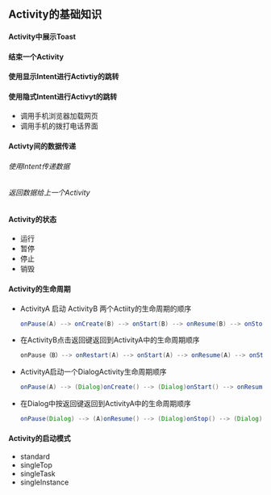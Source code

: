 ## Activity的基础知识

#### Activity中展示Toast

#### 结束一个Activity

#### 使用显示Intent进行Activtiy的跳转

#### 使用隐式Intent进行Activyt的跳转

- 调用手机浏览器加载网页
- 调用手机的拨打电话界面

#### Activty间的数据传递

###### 使用Intent传递数据

###### 返回数据给上一个Activity

#### Activity的状态

- 运行
- 暂停
- 停止
- 销毁

#### Activity的生命周期

- ActivityA 启动 ActivityB 两个Actiity的生命周期的顺序

  ```java
  onPause(A) --> onCreate(B) --> onStart(B) --> onResume(B) --> onStop(A)
  ```

- 在ActivityB点击返回键返回到ActivityA中的生命周期顺序

  ```java
  onPause（B）--> onRestart(A) --> onStart(A) --> onResume(A) --> onStop(B) --> onDestroy(B)
  ```

- ActivityA启动一个DialogActivity生命周期顺序

  ```java
  onPause(A) --> (Dialog)onCreate() --> (Dialog)onStart() --> onResume()
  ```

- 在Dialog中按返回键返回到ActivityA中的生命周期顺序

  ```java
  onPause(Dialog) --> (A)onResume() --> (Dialog)onStop() --> (Dialog)onDestroy()
  ```

  

#### Activity的启动模式

- standard
- singleTop
- singleTask
- singleInstance